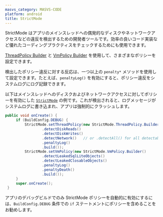 ```yaml
---
masvs_category: MASVS-CODE
platform: android
title: StrictMode
---
```


StrictMode はアプリのメインスレッドへの偶発的なディスクやネットワークアクセスなどの違反を検出するための開発者ツールです。効率の良いコード実装など優れたコーディングプラクティスをチェックするためにも使用できます。

[ThreadPolicy Builder](https://developer.android.com/reference/android/os/StrictMode.ThreadPolicy.Builder) と [VmPolicy Builder](https://developer.android.com/reference/android/os/StrictMode.VmPolicy.Builder) を使用して、さまざまなポリシーを設定できます。

検出したポリシー違反に対する反応は、一つ以上の `penalty*` メソッドを使用して設定できます。たとえば、`penaltyLog()` を有効にすると、ポリシー違反をシステムログにログ記録できます。

以下はメインスレッドへのディスクおよびネットワークアクセスに対してポリシーを有効にした [`StrictMode`](https://developer.android.com/reference/android/os/StrictMode.html "StrictMode Class") の例です。これが検出されると、ログメッセージがシステムログに書き込まれ、アプリは強制的にクラッシュします。

```java
public void onCreate() {
     if (BuildConfig.DEBUG) {
         StrictMode.setThreadPolicy(new StrictMode.ThreadPolicy.Builder()
                 .detectDiskReads()
                 .detectDiskWrites()
                 .detectNetwork()   // or .detectAll() for all detectable problems
                 .penaltyLog()
                 .build());
         StrictMode.setVmPolicy(new StrictMode.VmPolicy.Builder()
                 .detectLeakedSqlLiteObjects()
                 .detectLeakedClosableObjects()
                 .penaltyLog()
                 .penaltyDeath()
                 .build());
     }
     super.onCreate();
 }
```

アプリのデバッグビルドでのみ StrictMode ポリシーを自動的に有効にするには、`BuildConfig.DEBUG` 条件での `if` ステートメントにポリシーを含めることをお勧めします。
